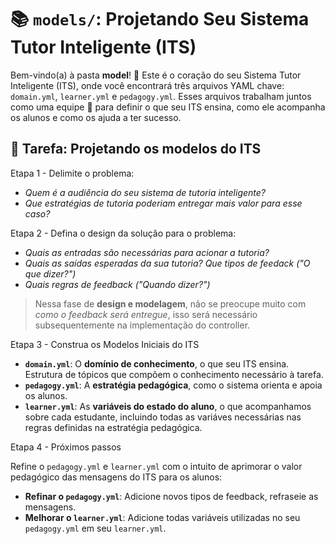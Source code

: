 # 📚 `models/`: Projetando Seu Sistema Tutor Inteligente (ITS)

Bem-vindo(a) à pasta **model**! 🌟 Este é o coração do seu Sistema Tutor Inteligente (ITS), onde você encontrará três arquivos YAML chave: `domain.yml`, `learner.yml` e `pedagogy.yml`. Esses arquivos trabalham juntos como uma equipe 🤝 para definir o que seu ITS ensina, como ele acompanha os alunos e como os ajuda a ter sucesso.

## 🎯 Tarefa: Projetando os modelos do ITS

Etapa 1 - Delimite o problema: 

- *Quem é a audiência do seu sistema de tutoria inteligente?*
- *Que estratégias de tutoria poderiam entregar mais valor para esse caso?*

Etapa 2 - Defina o design da solução para o problema: 

- *Quais as entradas são necessárias para acionar a tutoria?*
- *Quais as saídas esperadas da sua tutoria? Que tipos de feedack ("O que dizer?")*
- *Quais regras de feedback ("Quando dizer?")*

> Nessa fase de **design e modelagem**, não se preocupe muito com *como o feedback será entregue*, isso será necessário subsequentemente na implementação do controller.

Etapa 3 - Construa os Modelos Iniciais do ITS

- **`domain.yml`**: O **domínio de conhecimento**, o que seu ITS ensina. Estrutura de tópicos que compõem o conhecimento necessário à tarefa.
- **`pedagogy.yml`**: A **estratégia pedagógica**, como o sistema orienta e apoia os alunos.
- **`learner.yml`**: As **variáveis do estado do aluno**, o que acompanhamos sobre cada estudante, incluindo todas as variáves necessárias nas regras definidas na estratégia pedagógica.

Etapa 4 - Próximos passos

Refine o `pedagogy.yml` e `learner.yml` com o intuito de aprimorar o valor pedagógico das mensagens do ITS para os alunos:

- **Refinar o `pedagogy.yml`**: Adicione novos tipos de feedback, refraseie as mensagens.
- **Melhorar o `learner.yml`**: Adicione todas variáveis utilizadas no seu `pedagogy.yml` em seu `learner.yml`.
